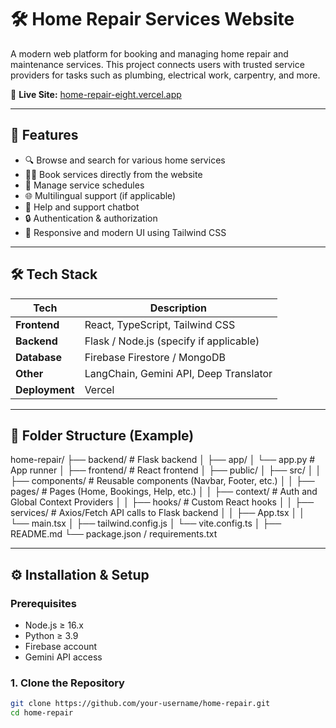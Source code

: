 # 🛠️ Home Repair Services Website

A modern web platform for booking and managing home repair and maintenance services. This project connects users with trusted service providers for tasks such as plumbing, electrical work, carpentry, and more.

🔗 **Live Site:** [home-repair-eight.vercel.app](https://home-repair-eight.vercel.app/)

---

## 🚀 Features

- 🔍 Browse and search for various home services
- 🧑‍💼 Book services directly from the website
- 📅 Manage service schedules
- 🌐 Multilingual support (if applicable)
- 💬 Help and support chatbot
- 🔒 Authentication & authorization
- 🎨 Responsive and modern UI using Tailwind CSS

---

## 🛠️ Tech Stack

| Tech         | Description                              |
|--------------|------------------------------------------|
| **Frontend** | React, TypeScript, Tailwind CSS          |
| **Backend**  | Flask / Node.js (specify if applicable)  |
| **Database** | Firebase Firestore / MongoDB             |
| **Other**    | LangChain, Gemini API, Deep Translator   |
| **Deployment** | Vercel                                 |

---

## 📁 Folder Structure (Example)

home-repair/ 
├── backend/ # Flask backend
│ ├── app/ 
│ └── app.py # App runner
│ ├── frontend/ # React frontend 
│ ├── public/
│ ├── src/
│ │ ├── components/ # Reusable components (Navbar, Footer, etc.) 
│ │ ├── pages/ # Pages (Home, Bookings, Help, etc.) 
│ │ ├── context/ # Auth and Global Context Providers
│ │ ├── hooks/ # Custom React hooks 
│ │ ├── services/ # Axios/Fetch API calls to Flask backend
│ │ ├── App.tsx 
│ │ └── main.tsx 
│ ├── tailwind.config.js 
│ └── vite.config.ts 
│ ├── README.md 
└── package.json / requirements.txt





---

## ⚙️ Installation & Setup

### Prerequisites

- Node.js ≥ 16.x
- Python ≥ 3.9
- Firebase account
- Gemini API access

### 1. Clone the Repository

```bash
git clone https://github.com/your-username/home-repair.git
cd home-repair
